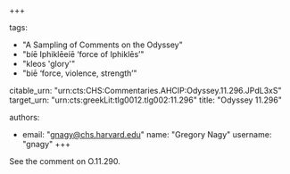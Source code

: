 +++

tags:
- "A Sampling of Comments on the Odyssey"
- "bíē Iphiklēeíē ‘force of Iphiklēs’"
- "kleos &#39;glory&#39;"
- "biē ‘force, violence, strength’"

citable_urn: "urn:cts:CHS:Commentaries.AHCIP:Odyssey.11.296.JPdL3xS"
target_urn: "urn:cts:greekLit:tlg0012.tlg002:11.296"
title: "Odyssey 11.296"

authors:
- email: "gnagy@chs.harvard.edu"
  name: "Gregory Nagy"
  username: "gnagy"
+++

<p>See the comment on O.11.290. </p>